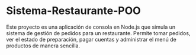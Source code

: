 # Sistema-Restaurante-POO
Este proyecto es una aplicación de consola en Node.js que simula un sistema de gestión de pedidos para un restaurante. Permite tomar pedidos, ver el estado de preparación, pagar cuentas y administrar el menú de productos de manera sencilla.
